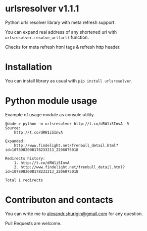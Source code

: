 # urlsresolver v1.1.1
Python urls resolver library with meta refresh support.

You can expand real address of any shortened url with `urlsresolver.resolve_url(url)` function.

Checks for meta refresh html tags & refresh http header. 

# Installation

You can install library as usual with `pip install urlsresolver`.
 
# Python module usage

Example of usage module as console utility.

```
@dude > python -m urlsresolver http://t.co/dRW1iSInvA -V
Source:
    http://t.co/dRW1iSInvA

Expanded:
    http://www.findelight.net/frenbull_detail.html?id=1078982008178233213_2206075018

Redirects history:
    1. http://t.co/dRW1iSInvA
    2. http://www.findelight.net/frenbull_detail.html?id=1078982008178233213_2206075018

Total 1 redirects
```

# Contributon and contacts

You can write me to alexandr.shurigin@gmail.com for any question.

Pull Requests are welcome.
